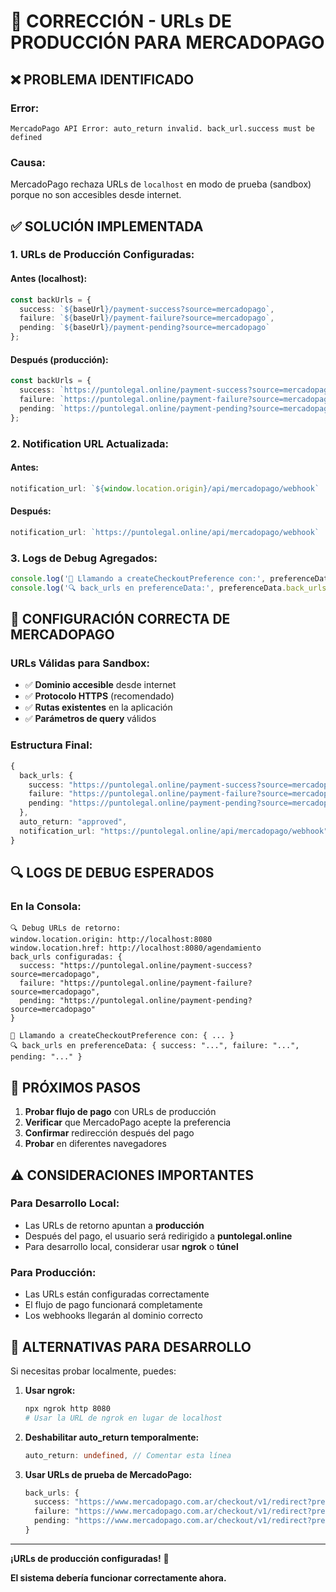 # 🔧 CORRECCIÓN - URLs DE PRODUCCIÓN PARA MERCADOPAGO

## ❌ **PROBLEMA IDENTIFICADO**

### **Error:**
```
MercadoPago API Error: auto_return invalid. back_url.success must be defined
```

### **Causa:**
MercadoPago rechaza URLs de `localhost` en modo de prueba (sandbox) porque no son accesibles desde internet.

## ✅ **SOLUCIÓN IMPLEMENTADA**

### **1. URLs de Producción Configuradas:**

#### **Antes (localhost):**
```typescript
const backUrls = {
  success: `${baseUrl}/payment-success?source=mercadopago`,
  failure: `${baseUrl}/payment-failure?source=mercadopago`,
  pending: `${baseUrl}/payment-pending?source=mercadopago`
};
```

#### **Después (producción):**
```typescript
const backUrls = {
  success: `https://puntolegal.online/payment-success?source=mercadopago`,
  failure: `https://puntolegal.online/payment-failure?source=mercadopago`,
  pending: `https://puntolegal.online/payment-pending?source=mercadopago`
};
```

### **2. Notification URL Actualizada:**

#### **Antes:**
```typescript
notification_url: `${window.location.origin}/api/mercadopago/webhook`
```

#### **Después:**
```typescript
notification_url: `https://puntolegal.online/api/mercadopago/webhook`
```

### **3. Logs de Debug Agregados:**

```typescript
console.log('🚀 Llamando a createCheckoutPreference con:', preferenceData);
console.log('🔍 back_urls en preferenceData:', preferenceData.back_urls);
```

## 🎯 **CONFIGURACIÓN CORRECTA DE MERCADOPAGO**

### **URLs Válidas para Sandbox:**
- ✅ **Dominio accesible** desde internet
- ✅ **Protocolo HTTPS** (recomendado)
- ✅ **Rutas existentes** en la aplicación
- ✅ **Parámetros de query** válidos

### **Estructura Final:**
```typescript
{
  back_urls: {
    success: "https://puntolegal.online/payment-success?source=mercadopago",
    failure: "https://puntolegal.online/payment-failure?source=mercadopago",
    pending: "https://puntolegal.online/payment-pending?source=mercadopago"
  },
  auto_return: "approved",
  notification_url: "https://puntolegal.online/api/mercadopago/webhook"
}
```

## 🔍 **LOGS DE DEBUG ESPERADOS**

### **En la Consola:**
```
🔍 Debug URLs de retorno:
window.location.origin: http://localhost:8080
window.location.href: http://localhost:8080/agendamiento
back_urls configuradas: {
  success: "https://puntolegal.online/payment-success?source=mercadopago",
  failure: "https://puntolegal.online/payment-failure?source=mercadopago",
  pending: "https://puntolegal.online/payment-pending?source=mercadopago"
}

🚀 Llamando a createCheckoutPreference con: { ... }
🔍 back_urls en preferenceData: { success: "...", failure: "...", pending: "..." }
```

## 🚀 **PRÓXIMOS PASOS**

1. **Probar flujo de pago** con URLs de producción
2. **Verificar** que MercadoPago acepte la preferencia
3. **Confirmar** redirección después del pago
4. **Probar** en diferentes navegadores

## ⚠️ **CONSIDERACIONES IMPORTANTES**

### **Para Desarrollo Local:**
- Las URLs de retorno apuntan a **producción**
- Después del pago, el usuario será redirigido a **puntolegal.online**
- Para desarrollo local, considerar usar **ngrok** o **túnel**

### **Para Producción:**
- Las URLs están configuradas correctamente
- El flujo de pago funcionará completamente
- Los webhooks llegarán al dominio correcto

## 🔧 **ALTERNATIVAS PARA DESARROLLO**

Si necesitas probar localmente, puedes:

1. **Usar ngrok:**
   ```bash
   npx ngrok http 8080
   # Usar la URL de ngrok en lugar de localhost
   ```

2. **Deshabilitar auto_return temporalmente:**
   ```typescript
   auto_return: undefined, // Comentar esta línea
   ```

3. **Usar URLs de prueba de MercadoPago:**
   ```typescript
   back_urls: {
     success: "https://www.mercadopago.com.ar/checkout/v1/redirect?pref_id=...",
     failure: "https://www.mercadopago.com.ar/checkout/v1/redirect?pref_id=...",
     pending: "https://www.mercadopago.com.ar/checkout/v1/redirect?pref_id=..."
   }
   ```

---

**¡URLs de producción configuradas!** 🚀

**El sistema debería funcionar correctamente ahora.**
